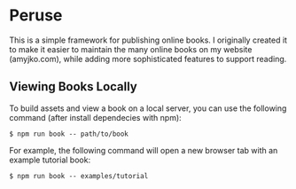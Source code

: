 # Peruse
This is a simple framework for publishing online books. I originally created it to make it easier to maintain the many online books on my website (amyjko.com), while adding more sophisticated features to support reading.

## Viewing Books Locally

To build assets and view a book on a local server, you can use the following command (after install dependecies with npm):

```language:bash
$ npm run book -- path/to/book
```

For example, the following command will open a new browser tab with an example tutorial book:

```language:bash
$ npm run book -- examples/tutorial
```
